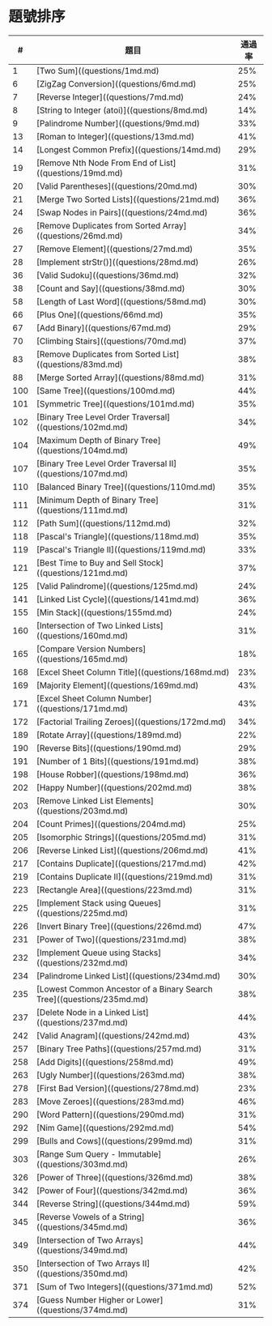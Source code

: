# 題號排序 
| #     | 題目                                                                | 通過率     | 
|-----|-----------------------------------------------------------------------|-----|
| 1   | [Two Sum]((questions/1md.md)                                          | 25% |
| 6   | [ZigZag Conversion]((questions/6md.md)                                | 25% |
| 7   | [Reverse Integer]((questions/7md.md)                                  | 24% |
| 8   | [String to Integer (atoi)]((questions/8md.md)                         | 14% |
| 9   | [Palindrome Number]((questions/9md.md)                                | 33% |
| 13  | [Roman to Integer]((questions/13md.md)                                | 41% |
| 14  | [Longest Common Prefix]((questions/14md.md)                           | 29% |
| 19  | [Remove Nth Node From End of List]((questions/19md.md)                | 31% |
| 20  | [Valid Parentheses]((questions/20md.md)                               | 30% |
| 21  | [Merge Two Sorted Lists]((questions/21md.md)                          | 36% |
| 24  | [Swap Nodes in Pairs]((questions/24md.md)                             | 36% |
| 26  | [Remove Duplicates from Sorted Array]((questions/26md.md)             | 34% |
| 27  | [Remove Element]((questions/27md.md)                                  | 35% |
| 28  | [Implement strStr()]((questions/28md.md)                              | 26% |
| 36  | [Valid Sudoku]((questions/36md.md)                                    | 32% |
| 38  | [Count and Say]((questions/38md.md)                                   | 30% |
| 58  | [Length of Last Word]((questions/58md.md)                             | 30% |
| 66  | [Plus One]((questions/66md.md)                                        | 35% |
| 67  | [Add Binary]((questions/67md.md)                                      | 29% |
| 70  | [Climbing Stairs]((questions/70md.md)                                 | 37% |
| 83  | [Remove Duplicates from Sorted List]((questions/83md.md)              | 38% |
| 88  | [Merge Sorted Array]((questions/88md.md)                              | 31% |
| 100 | [Same Tree]((questions/100md.md)                                      | 44% |
| 101 | [Symmetric Tree]((questions/101md.md)                                 | 35% |
| 102 | [Binary Tree Level Order Traversal]((questions/102md.md)              | 34% |
| 104 | [Maximum Depth of Binary Tree]((questions/104md.md)                   | 49% |
| 107 | [Binary Tree Level Order Traversal II]((questions/107md.md)           | 35% |
| 110 | [Balanced Binary Tree]((questions/110md.md)                           | 35% |
| 111 | [Minimum Depth of Binary Tree]((questions/111md.md)                   | 31% |
| 112 | [Path Sum]((questions/112md.md)                                       | 32% |
| 118 | [Pascal's Triangle]((questions/118md.md)                              | 35% |
| 119 | [Pascal's Triangle II]((questions/119md.md)                           | 33% |
| 121 | [Best Time to Buy and Sell Stock]((questions/121md.md)                | 37% |
| 125 | [Valid Palindrome]((questions/125md.md)                               | 24% |
| 141 | [Linked List Cycle]((questions/141md.md)                              | 36% |
| 155 | [Min Stack]((questions/155md.md)                                      | 24% |
| 160 | [Intersection of Two Linked Lists]((questions/160md.md)               | 31% |
| 165 | [Compare Version Numbers]((questions/165md.md)                        | 18% |
| 168 | [Excel Sheet Column Title]((questions/168md.md)                       | 23% |
| 169 | [Majority Element]((questions/169md.md)                               | 43% |
| 171 | [Excel Sheet Column Number]((questions/171md.md)                      | 43% |
| 172 | [Factorial Trailing Zeroes]((questions/172md.md)                      | 34% |
| 189 | [Rotate Array]((questions/189md.md)                                   | 22% |
| 190 | [Reverse Bits]((questions/190md.md)                                   | 29% |
| 191 | [Number of 1 Bits]((questions/191md.md)                               | 38% |
| 198 | [House Robber]((questions/198md.md)                                   | 36% |
| 202 | [Happy Number]((questions/202md.md)                                   | 38% |
| 203 | [Remove Linked List Elements]((questions/203md.md)                    | 30% |
| 204 | [Count Primes]((questions/204md.md)                                   | 25% |
| 205 | [Isomorphic Strings]((questions/205md.md)                             | 31% |
| 206 | [Reverse Linked List]((questions/206md.md)                            | 41% |
| 217 | [Contains Duplicate]((questions/217md.md)                             | 42% |
| 219 | [Contains Duplicate II]((questions/219md.md)                          | 31% |
| 223 | [Rectangle Area]((questions/223md.md)                                 | 31% |
| 225 | [Implement Stack using Queues]((questions/225md.md)                   | 31% |
| 226 | [Invert Binary Tree]((questions/226md.md)                             | 47% |
| 231 | [Power of Two]((questions/231md.md)                                   | 38% |
| 232 | [Implement Queue using Stacks]((questions/232md.md)                   | 34% |
| 234 | [Palindrome Linked List]((questions/234md.md)                         | 30% |
| 235 | [Lowest Common Ancestor of a Binary Search Tree]((questions/235md.md) | 38% |
| 237 | [Delete Node in a Linked List]((questions/237md.md)                   | 44% |
| 242 | [Valid Anagram]((questions/242md.md)                                  | 43% |
| 257 | [Binary Tree Paths]((questions/257md.md)                              | 31% |
| 258 | [Add Digits]((questions/258md.md)                                     | 49% |
| 263 | [Ugly Number]((questions/263md.md)                                    | 38% |
| 278 | [First Bad Version]((questions/278md.md)                              | 23% |
| 283 | [Move Zeroes]((questions/283md.md)                                    | 46% |
| 290 | [Word Pattern]((questions/290md.md)                                   | 31% |
| 292 | [Nim Game]((questions/292md.md)                                       | 54% |
| 299 | [Bulls and Cows]((questions/299md.md)                                 | 31% |
| 303 | [Range Sum Query - Immutable]((questions/303md.md)                    | 26% |
| 326 | [Power of Three]((questions/326md.md)                                 | 38% |
| 342 | [Power of Four]((questions/342md.md)                                  | 36% |
| 344 | [Reverse String]((questions/344md.md)                                 | 59% |
| 345 | [Reverse Vowels of a String]((questions/345md.md)                     | 36% |
| 349 | [Intersection of Two Arrays]((questions/349md.md)                     | 44% |
| 350 | [Intersection of Two Arrays II]((questions/350md.md)                  | 42% |
| 371 | [Sum of Two Integers]((questions/371md.md)                            | 52% |
| 374 | [Guess Number Higher or Lower]((questions/374md.md)                   | 31% |